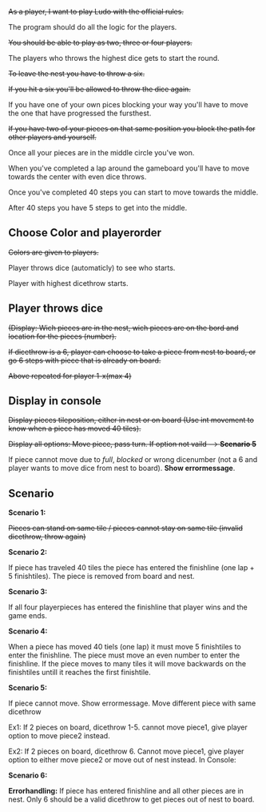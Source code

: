 ~~As a player, I want to play Ludo with the official rules.~~

The program should do all the logic for the players.

~~You should be able to play as two, three or four players.~~

The players who throws the highest dice gets to start the round.

~~To leave the nest you have to throw a six.~~

~~If you hit a six you'll be allowed to throw the dice again.~~

If you have one of your own pices blocking your way you'll have to move the one that have progressed the fursthest.

~~If you have two of your pieces on that same position you block the path for other players and yourself.~~

Once all your pieces are in the middle circle you've won.

When you've completed a lap around the gameboard you'll have to move towards the center with even dice throws.

Once you've completed 40 steps you can start to move towards the middle.

After 40 steps you have 5 steps to get into the middle.

Choose Color and playerorder
---
~~Colors are given to players.~~

Player throws dice (automaticly) to see who starts.

Player with highest dicethrow starts.

Player throws dice
---
~~(Display: Wich pieces are in the nest, wich pieces are on the bord and location for the pieces (number).~~

~~If dicethrow is a 6, player can choose to take a piece from nest to board, or go 6 steps with piece that is already on board.~~

~~Above repeated for player 1-x(max 4)~~

Display in console
---
~~Display pieces tileposition, either in nest or on board (Use int movement to know when a piece has moved 40 tiles).~~

~~Display all options: Move piece, pass turn. If option not vaild --> **Scenario 5**~~

If piece cannot move due to *full*, *blocked* or wrong dicenumber (not a 6 and player wants to move dice from nest to board). **Show errormessage**.

Scenario
---
**Scenario 1:**

~~Pieces can stand on same tile / pieces cannot stay on same tile (invalid dicethrow, throw again)~~


**Scenario 2:**


If piece has traveled 40 tiles the piece has entered the finishline (one lap + 5 finishtiles). The piece is removed from board and nest.


**Scenario 3:**

If all four playerpieces has entered the finishline that player wins and the game ends.


**Scenario 4:**

When a piece has moved 40 tiels (one lap) it must move 5 finishtiles to enter the finishline. The piece must move an even number to enter the finishline. If the piece moves to many tiles it will move backwards on the finishtiles untill it reaches the first finishtile.


**Scenario 5:**

If piece cannot move. Show errormessage. Move different piece with same dicethrow

Ex1: If 2 pieces on board, dicethrow 1-5. cannot move piece1, give player option to move piece2 instead.

Ex2: If 2 pieces on board, dicethrow 6. Cannot move piece1, give player option to either move piece2 or move out of nest instead.
In Console:


**Scenario 6:**

**Errorhandling:** If piece has entered finishline and all other pieces are in nest. Only 6 should be a valid dicethrow to get pieces out of nest to board.

